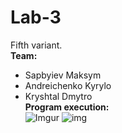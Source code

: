 # Lab-3

Fifth variant.</br>
__Team:__ 
* Sapbyiev Maksym
* Andreichenko Kyrylo
* Kryshtal Dmytro</br>
__Program execution:__</br>
![Imgur](https://i.imgur.com/oYXj8dt.jpg)
![img](https://i.imgur.com/SOVcyZu.jpg)
